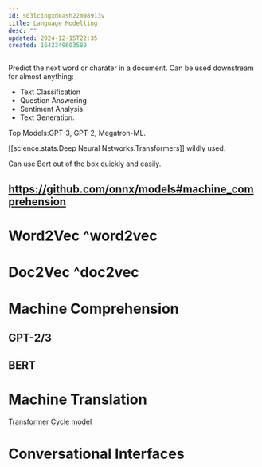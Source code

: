 ```yaml
---
id: s03lcingxdeash22m98913v
title: Language Modelling
desc: ""
updated: 2024-12-15T22:35
created: 1642349603580
---
```

Predict the next word or charater in a document. Can be used downstream for almost anything:

- Text Classification
- Question Answering
- Sentiment Analysis.
- Text Generation.

Top Models:GPT-3, GPT-2, Megatron-ML.

[[science.stats.Deep Neural Networks.Transformers]] wildly used.

Can use Bert out of the box quickly and easily.

## <https://github.com/onnx/models#machine_comprehension>

# Word2Vec ^word2vec

# Doc2Vec ^doc2vec

# Machine Comprehension

## GPT-2/3

## BERT

# Machine Translation

[Transformer Cycle model](https://paperswithcode.com/sota/machine-translation-on-wmt2014-english-german)

# Conversational Interfaces


